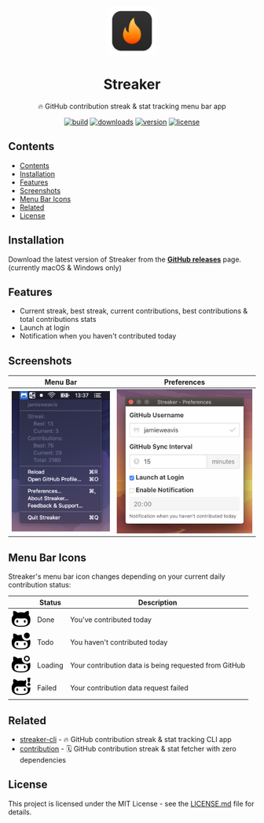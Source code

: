 <p align="center">
  <img widht=100 height=100 alt="Screenshot" src="./screenshots/icon.svg">
</p>

<h1 align="center">Streaker</h1>

<p align="center">🔥 GitHub contribution streak & stat tracking menu bar app</p>

<p align="center">
  <a href="https://github.com/jamieweavis/streaker/actions"><img alt ="build" src="https://img.shields.io/github/workflow/status/jamieweavis/streaker/build"></a>
  <a href="https://github.com/jamieweavis/streaker/releases"><img alt ="downloads" src="https://img.shields.io/github/downloads/jamieweavis/streaker/total.svg"></a>
  <a href="https://github.com/jamieweavis/streaker/releases"><img alt ="version" src="https://img.shields.io/github/release/jamieweavis/streaker.svg"></a>
  <a href="https://github.com/jamieweavis/streaker/blob/main/LICENSE.md"><img alt ="license" src="https://img.shields.io/badge/license-MIT-blue.svg"></a>
</p>

## Contents

- [Contents](#contents)
- [Installation](#installation)
- [Features](#features)
- [Screenshots](#screenshots)
- [Menu Bar Icons](#menu-bar-icons)
- [Related](#related)
- [License](#license)

## Installation

Download the latest version of Streaker from the **[GitHub releases](https://github.com/jamieweavis/streaker/releases)** page. (currently macOS & Windows only)

## Features

- Current streak, best streak, current contributions, best contributions & total contributions stats
- Launch at login
- Notification when you haven't contributed today

## Screenshots

| Menu Bar                                                                     | Preferences                                                                        |
| ---------------------------------------------------------------------------- | ---------------------------------------------------------------------------------- |
| <img src="./screenshots/menu-bar.png" width="257" alt="Menu Bar Screenshot"> | <img src="./screenshots/preferences.png" width="344" alt="Preferences Screenshot"> |

## Menu Bar Icons

Streaker's menu bar icon changes depending on your current daily contribution status:

|                                    | Status  | Description                                           |
| ---------------------------------- | ------- | ----------------------------------------------------- |
| ![Done](./screenshots/done.svg)    | Done    | You've contributed today                              |
| ![Todo](./screenshots/todo.svg)    | Todo    | You haven't contributed today                         |
| ![Loading](./screenshots/load.svg) | Loading | Your contribution data is being requested from GitHub |
| ![Fail](./screenshots/fail.svg)    | Failed  | Your contribution data request failed                 |

## Related

- [streaker-cli](https://github.com/jamieweavis/streaker-cli) - 🔥 GitHub contribution streak & stat tracking CLI app
- [contribution](https://github.com/jamieweavis/contribution) - 🗓 GitHub contribution streak & stat fetcher with zero dependencies

## License

This project is licensed under the MIT License - see the [LICENSE.md](LICENSE.md) file for details.
